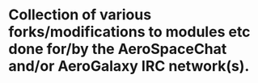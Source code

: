 # Collection of various forks/modifications to modules etc done for/by the AeroSpaceChat and/or AeroGalaxy IRC network(s).
